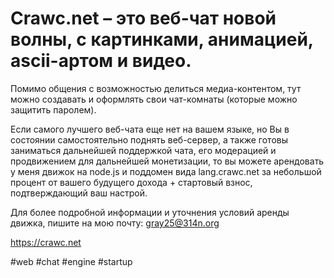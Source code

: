 # Crawc.net – это веб-чат новой волны, с картинками, анимацией, ascii-артом и видео.

Помимо общения с возможностью делиться медиа-контентом, тут можно создавать и
оформлять свои чат-комнаты (которые можно защитить паролем).

Если самого лучшего веб-чата еще нет на вашем языке, но Вы в состоянии
самостоятельно поднять веб-сервер, а также готовы заниматься дальнейшей
поддержкой чата, его модерацией и продвижением для дальнейшей монетизации,
то вы можете арендовать у меня движок на node.js и поддомен вида lang.crawc.net
за небольшой процент от вашего будущего дохода + стартовый взнос,
подтверждающий ваш настрой.

Для более подробной информации и уточнения условий аренды движка, пишите на
мою почту: gray25@314n.org

https://crawc.net

#web #chat #engine #startup
